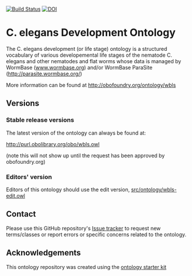 [![Build Status](https://travis-ci.org/obophenotype/c-elegans-development-ontology.svg?branch=master)](https://travis-ci.org/obophenotype/c-elegans-development-ontology)
[![DOI](https://zenodo.org/badge/13996/obophenotype/c-elegans-development-ontology.svg)](https://zenodo.org/badge/latestdoi/13996/obophenotype/c-elegans-development-ontology)

# C. elegans Development Ontology

The C. elegans development (or life stage) ontology is a structured vocabulary of various developemental life stages of the nematode C. elegans and other nematodes and flat worms whose data is managed by WormBase (www.wormbase.org) and/or WormBase ParaSite (http://parasite.wormbase.org/)

More information can be found at http://obofoundry.org/ontology/wbls

## Versions

### Stable release versions

The latest version of the ontology can always be found at:

http://purl.obolibrary.org/obo/wbls.owl

(note this will not show up until the request has been approved by obofoundry.org)

### Editors' version

Editors of this ontology should use the edit version, [src/ontology/wbls-edit.owl](src/ontology/wbls-edit.owl)

## Contact

Please use this GitHub repository's [Issue tracker](https://github.com/obophenotype/c-elegans-development-ontology/issues) to request new terms/classes or report errors or specific concerns related to the ontology.

## Acknowledgements

This ontology repository was created using the [ontology starter kit](https://github.com/INCATools/ontology-starter-kit)
